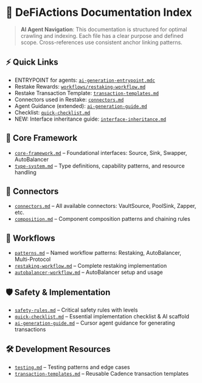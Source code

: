 # 📘 DeFiActions Documentation Index

> **AI Agent Navigation**: This documentation is structured for optimal crawling and indexing. Each file has a clear purpose and defined scope. Cross-references use consistent anchor linking patterns.

## ⚡ Quick Links
- ENTRYPOINT for agents: [`ai-generation-entrypoint.mdc`](./ai-generation-entrypoint.mdc)
- Restake Rewards: [`workflows/restaking-workflow.md`](./workflows/restaking-workflow.md)
- Restake Transaction Template: [`transaction-templates.md`](./transaction-templates.md#complete-restaking-workflow)
- Connectors used in Restake: [`connectors.md`](./connectors.md#quick-reference-restaking)
- Agent Guidance (extended): [`ai-generation-guide.md`](./ai-generation-guide.md)
- Checklist: [`quick-checklist.md`](./quick-checklist.md)
- NEW: Interface inheritance guide: [`interface-inheritance.md`](./interface-inheritance.md)

## 🧱 Core Framework
- [`core-framework.md`](./core-framework.md) – Foundational interfaces: Source, Sink, Swapper, AutoBalancer
- [`type-system.md`](./type-system.md) – Type definitions, capability patterns, and resource handling

## 🔌 Connectors
- [`connectors.md`](./connectors.md) – All available connectors: VaultSource, PoolSink, Zapper, etc.
- [`composition.md`](./composition.md) – Component composition patterns and chaining rules

## 🧠 Workflows
- [`patterns.md`](./patterns.md) – Named workflow patterns: Restaking, AutoBalancer, Multi-Protocol
- [`restaking-workflow.md`](./workflows/restaking-workflow.md) – Complete restaking implementation
- [`autobalancer-workflow.md`](./workflows/autobalancer-workflow.md) – AutoBalancer setup and usage

## 🛡️ Safety & Implementation
- [`safety-rules.md`](./safety-rules.md) – Critical safety rules with levels
- [`quick-checklist.md`](./quick-checklist.md) – Essential implementation checklist & AI scaffold
- [`ai-generation-guide.md`](./ai-generation-guide.md) – Cursor agent guidance for generating transactions

## 🛠️ Development Resources
- [`testing.md`](./testing.md) – Testing patterns and edge cases
- [`transaction-templates.md`](./transaction-templates.md) – Reusable Cadence transaction templates
